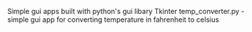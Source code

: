 Simple gui apps built with python's gui libary Tkinter
temp_converter.py - simple gui app for converting temperature in fahrenheit to celsius
